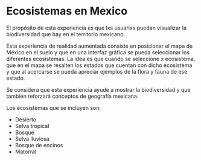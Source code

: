 # Ecosistemas en Mexico

El propósito de esta experiencia es que lxs usuarixs puedan visualizar la biodiversidad que hay en el territorio mexicano.

Esta experiencia de realidad aumentada consiste en posicionar el mapa de México en el suelo y que en una interfaz gráfica se pueda seleccionar los diferentes ecosistemas. La idea es que cuando se seleccione x ecosistema, que en el mapa se resalten los estados que cuentan con dicho ecosistema y que al acercarse se pueda apreciar ejemplos de la flora y fauna de ese estado.

Se considera que esta experiencia ayude a mostrar la biodiversidad y que también reforzará conceptos de geografía mexicana.

Los ecosistemas que se incluyen son:

- Desierto
- Selva tropical
- Bosque
- Selva lluviosa
- Bosque de encinos
- Matorral
